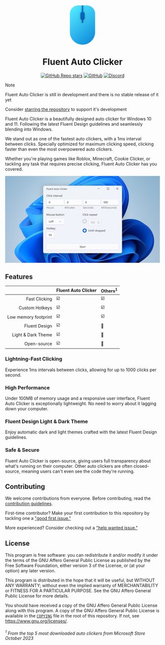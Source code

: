 <p align="center">
  <img alt="Fluent Auto Clicker" align=center src="assets/Logo.png" height="128px" />
  <h1 align="center">Fluent Auto Clicker</h1>
</p>

<div align="center">

  [![GitHub Repo stars](https://img.shields.io/github/stars/RyanLua/FluentAutoClicker?color=0078d7&style=for-the-badge)](https://github.com/RyanLua/FluentAutoClicker/stargazers)
  [![GitHub](https://img.shields.io/github/license/RyanLua/FluentAutoClicker?color=0078d7&style=for-the-badge)](https://github.com/RyanLua/FluentAutoClicker?tab=readme-ov-file#AGPL-3.0-1-ov-file)
  [![Discord](https://img.shields.io/discord/1162303282002272359?label=discord&color=0078d7&style=for-the-badge)](https://discord.gg/32AMskrpFf)

</div>

> [!NOTE]
> Fluent Auto Clicker is still in development and there is no stable release of it yet
>
> Consider [starring the repository](https://docs.github.com/en/get-started/exploring-projects-on-github/saving-repositories-with-stars) to support it's development

Fluent Auto Clicker is a beautifully designed auto clicker for Windows 10 and 11. Following the latest Fluent Design guidelines and seamlessly blending into Windows.

We stand out as one of the fastest auto clickers, with a 1ms interval between clicks. Specially optimized for maximum clicking speed, clicking faster than even the most overpowered auto clickers.

Whether you're playing games like Roblox, Minecraft, Cookie Clicker, or tackling any task that requires precise clicking, Fluent Auto Clicker has you covered.

<picture>
  <source media="(prefers-color-scheme: dark)" srcset="assets/ScreenshotDark.png">
  <source media="(prefers-color-scheme: light)" srcset="assets/ScreenshotLight.png">
  <img src="assets/ScreenshotLight.png">
</picture>

## Features

|  | Fluent Auto Clicker | Others<sup>1</sup> |
| --: | --- | --- |
| Fast Clicking | :ballot_box_with_check: | :ballot_box_with_check: |
| Custom Hotkeys | :ballot_box_with_check: | :ballot_box_with_check: |
| Low memory footprint | :ballot_box_with_check: | :ballot_box_with_check: |
| Fluent Design | :ballot_box_with_check: | :black_square_button: |
| Light & Dark Theme | :ballot_box_with_check: | :black_square_button: |
| Open-source | :ballot_box_with_check: | :black_square_button: |

### Lightning-Fast Clicking

Experience 1ms intervals between clicks, allowing for up to 1000 clicks per second.

### High Performance

Under 100MB of memory usage and a responsive user interface, Fluent Auto Clicker is exceptionally lightweight. No need to worry about it lagging down your computer.

### Fluent Design Light & Dark Theme

Enjoy automatic dark and light themes crafted with the latest Fluent Design guidelines.

### Safe & Secure

Fluent Auto Clicker is open-source, giving users full transparency about what's running on their computer. Other auto clickers are often closed-source, meaning users can't even see the code they're running.

## Contributing

We welcome contributions from everyone. Before contributing, read the [contribution guidelines](https://github.com/RyanLua/FluentAutoClicker/blob/main/.github/CONTRIBUTING.md).

First-time contributor? Make your first contribution to this repository by tackling one a ["good first issue."](https://github.com/RyanLua/FluentAutoClicker/issues?q=is%3Aopen+is%3Aissue+label%3A%22good+first+issue%22)

More experienced? Consider checking out a ["help wanted issue."](https://github.com/RyanLua/FluentAutoClicker/issues?q=is%3Aopen+is%3Aissue+label%3A%22help+wanted%22)

## License

This program is free software: you can redistribute it and/or modify it under the terms of the GNU Affero General Public License as published by the Free Software Foundation, either version 3 of the License, or (at your option) any later version.

This program is distributed in the hope that it will be useful, but WITHOUT ANY WARRANTY; without even the implied warranty of MERCHANTABILITY or FITNESS FOR A PARTICULAR PURPOSE. See the GNU Affero General Public License for more details.

You should have received a copy of the GNU Affero General Public License along with this program. A copy of the GNU Affero General Public License is available in the [`COPYING`](COPYING) file in the root of this repository. If not, see <https://www.gnu.org/licenses/>.

###### <sup>1</sup> From the top 5 most downloaded auto clickers from Microsoft Store October 2023
